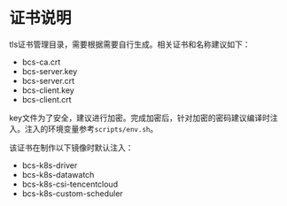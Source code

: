 # 证书说明

tls证书管理目录，需要根据需要自行生成。相关证书和名称建议如下：

* bcs-ca.crt
* bcs-server.key
* bcs-server.crt
* bcs-client.key
* bcs-client.crt

key文件为了安全，建议进行加密。完成加密后，针对加密的密码建议编译时注入。注入的环境变量参考`scripts/env.sh`。

该证书在制作以下镜像时默认注入：

* bcs-k8s-driver
* bcs-k8s-datawatch
* bcs-k8s-csi-tencentcloud
* bcs-k8s-custom-scheduler


